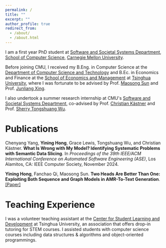 ```yaml
---
permalink: /
title: ""
excerpt: ""
author_profile: true
redirect_from: 
  - /about/
  - /about.html
---
```


I am a first year PhD student at [Software and Societal Systems Department](https://s3d.cmu.edu/), [School of Computer Science](https://www.cs.cmu.edu/), [Carnegie Mellon University](https://www.cmu.edu/).

Before joining CMU, I received my B.Eng. in Computer Science at the [Department of Computer Science and Technology](https://www.cs.tsinghua.edu.cn/csen/) and B.Ec. in Economics and Finance at the [School of Economics and Management](https://www.sem.tsinghua.edu.cn/en/) at [Tsinghua University](https://www.tsinghua.edu.cn/en/), where I was fortunate to be advised by Prof. [Maosong Sun](https://scholar.google.com.au/citations?hl=en&user=zIgT0HMAAAAJ) and Prof. [Junliang Xing](https://pi.cs.tsinghua.edu.cn/lab/people/jlxing/en/).

I also undertook a summer research internship at CMU's [Software and Societal Systems Department](https://s3d.cmu.edu/), co-advised by Prof. [Christian Kästner](https://www.cs.cmu.edu/~ckaestne/) and Prof. [Sherry Tongshuang Wu](https://www.cs.cmu.edu/~sherryw/).

<!-- # Research & Industry Experience
I served as an undergraduate research assistant at [THUNLP](https://nlp.csai.tsinghua.edu.cn/), under the guidance of Prof. [Maosong Sun](https://scholar.google.com.au/citations?hl=en&user=zIgT0HMAAAAJ). My work primarily focused on graph-to-text generation.

I also undertook a summer research internship at CMU's [Software and Societal Systems Department](https://s3d.cmu.edu/), working under the joint guidance of Prof. [Christian Kästner](https://www.cs.cmu.edu/~ckaestne/) and Prof. [Sherry Tongshuang Wu](https://www.cs.cmu.edu/~sherryw/). Here I conducted research on LLM-enabled automated data slicing, a vital aspect of SE4AI.

Currently, I am a part-time software engineer intern at [Megvii](https://en.megvii.com/), a leading Chinese AI-software company. I work with both data scientists and software engineers to develop autonomous driving systems with complex integrated AI components. My objective in this internship is to further deepen my understanding how people build AI-integrated software and the existing problems in this process. -->

# Publications

Chenyang Yang, **Yining Hong**, Grace Lewis, Tongshuang Wu, and Christian Kästner. **What Is Wrong with My Model? Identifying Systematic Problems with Semantic Data Slicing**. In *Proceedings of the 39th IEEE/ACM International Conference on Automated Software Engineering (ASE)*, Los Alamitos, CA: IEEE Computer Society, November 2024.

**Yining Hong**, Fanchao Qi, Maosong Sun. **Two Heads Are Better Than One: Exploiting Both Sequence and Graph Models in AMR-To-Text Generation**. [\[Paper\]](http://hyn0027.github.io/files/DualGen.pdf)

# Teaching Experience
I was a volunteer teaching assistant at the [Center for Student Learning and Development](https://learning.tsinghua.edu.cn/zxgk/ywjs.htm) at Tsinghua University, an association that offers drop-in tutoring for STEM courses. I assisted students with computer science courses including data structures & algorithms and object-oriented programmings.